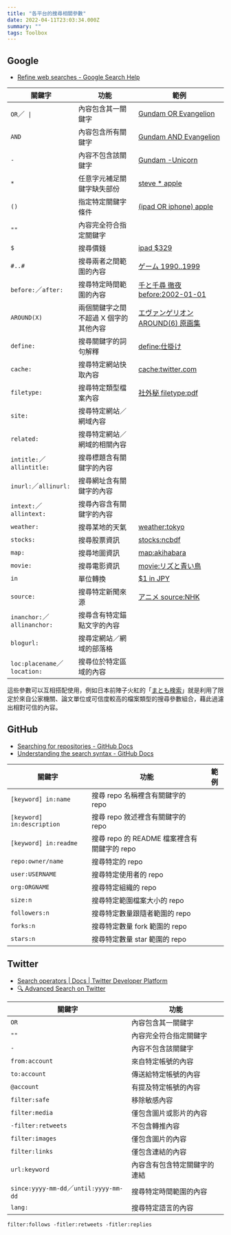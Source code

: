```yaml
---
title: "各平台的搜尋相關參數"
date: 2022-04-11T23:03:34.000Z
summary: ""
tags: Toolbox
---
```


## Google

- [Refine web searches - Google Search Help](https://support.google.com/websearch/answer/2466433)

| 關鍵字                       | 功能                                  | 範例                                                                                                                                                                                    |
| ---------------------------- | ------------------------------------- | --------------------------------------------------------------------------------------------------------------------------------------------------------------------------------------- |
| `OR`／` \|`                  | 內容包含其一關鍵字                    | [Gundam OR Evangelion](https://www.google.com/search?&q=Gundam+OR+Evangelion)                                                                                                           |
| `AND`                        | 內容包含所有關鍵字                    | [Gundam AND Evangelion](https://www.google.com/search?&q=Gundam+AND+Evangelion)                                                                                                         |
| `-`                          | 內容不包含該關鍵字                    | [Gundam -Unicorn](https://www.google.com/search?&q=Gundam+-Unicorn)                                                                                                                     |
| `*`                          | 任意字元補足關鍵字缺失部份            | [steve \* apple](https://www.google.com/search?q=steve+*+apple)                                                                                                                         |
| `()`                         | 指定特定關鍵字條件                    | [(ipad OR iphone) apple](https://www.google.com/search?q=%28ipad+OR+iphone%29+apple)                                                                                                    |
| `""`                         | 內容完全符合指定關鍵字                |                                                                                                                                                                                         |
| `$`                          | 搜尋價錢                              | [ipad $329](https://www.google.com/search?q=ipad+%24329)                                                                                                                                |
| `#..#`                       | 搜尋兩者之間範圍的內容                | [ゲーム 1990..1999](https://www.google.com/search?q=%E3%82%B2%E3%83%BC%E3%83%A0+1990..1999)                                                                                             |
| `before:`／`after:`          | 搜尋特定時間範圍的內容                | [千と千尋 徹夜 before:2002-01-01](https://www.google.com/search?q=%E5%8D%83%E3%81%A8%E5%8D%83%E5%B0%8B+%E5%BE%B9%E5%A4%9C+before%3A2002-01-01)                                          |
| `AROUND(X)`                  | 兩個關鍵字之間不超過 X 個字的其他內容 | [エヴァンゲリオン AROUND(6) 原画集](https://www.google.com/search?q=%E3%82%A8%E3%83%B4%E3%82%A1%E3%83%B3%E3%82%B2%E3%83%AA%E3%82%AA%E3%83%B3+AROUND%286%29+%E5%8E%9F%E7%94%BB%E9%9B%86) |
| `define:`                    | 搜尋關鍵字的詞句解釋                  | [define:仕掛け](https://www.google.com/search?q=define%3A%E4%BB%95%E6%8E%9B%E3%81%91)                                                                                                   |
| `cache:`                     | 搜尋特定網站快取內容                  | [cache:twitter.com](http://webcache.googleusercontent.com/search?q=cache%3Atwitter.com)                                                                                                 |
| `filetype:`                  | 搜尋特定類型檔案內容                  | [社外秘 filetype:pdf](https://www.google.com/search?q=%E7%A4%BE%E5%A4%96%E7%A7%98+filetype:pdf)                                                                                         |
| `site:`                      | 搜尋特定網站／網域內容                |                                                                                                                                                                                         |
| `related:`                   | 搜尋特定網站／網域的相關內容          |                                                                                                                                                                                         |
| `intitle:`／`allintitle:`    | 搜尋標題含有關鍵字的內容              |                                                                                                                                                                                         |
| `inurl:`／`allinurl:`        | 搜尋網址含有關鍵字的內容              |                                                                                                                                                                                         |
| `intext:`／`allintext:`      | 搜尋內容含有關鍵字的內容              |                                                                                                                                                                                         |
| `weather:`                   | 搜尋某地的天氣                        | [weather:tokyo](https://www.google.com/search?q=weather%3Atokyo)                                                                                                                        |
| `stocks:`                    | 搜尋股票資訊                          | [stocks:ncbdf](https://www.google.com/search?q=stock%3Ancbdf)                                                                                                                           |
| `map:`                       | 搜尋地圖資訊                          | [map:akihabara](https://www.google.com/search?q=map%3Aakihabara)                                                                                                                        |
| `movie:`                     | 搜尋電影資訊                          | [movie:リズと青い鳥](https://www.google.com/search?q=movie%3A%E3%83%AA%E3%82%BA%E3%81%A8%E9%9D%92%E3%81%84%E9%B3%A5)                                                                    |
| `in`                         | 單位轉換                              | [$1 in JPY](https://www.google.com/search?q=%241+in+JPY)                                                                                                                                |
| `source:`                    | 搜尋特定新聞來源                      | [アニメ source:NHK](https://www.google.com/search?q=%E3%82%A2%E3%83%8B%E3%83%A1+source%3ANHK&tbm=nws)                                                                                   |
| `inanchor:`／`allinanchor:`  | 搜尋含有特定錨點文字的內容            |                                                                                                                                                                                         |
| `blogurl:`                   | 搜尋定網站／網域的部落格              |                                                                                                                                                                                         |
| `loc:placename`／`location:` | 搜尋位於特定區域的內容                |                                                                                                                                                                                         |

這些參數可以互相搭配使用，例如日本前陣子火紅的「[まとも検索](https://fukuyuki.github.io/mtm.html)」就是利用了限定於來自公家機關、論文單位或可信度較高的檔案類型的搜尋參數組合，藉此過濾出相對可信的內容。

## GitHub

- [Searching for repositories - GitHub Docs](https://docs.github.com/en/search-github/searching-on-github/searching-for-repositories)
- [Understanding the search syntax - GitHub Docs](https://docs.github.com/en/search-github/getting-started-with-searching-on-github/understanding-the-search-syntax)

| 關鍵字                     | 功能                                        | 範例 |
| -------------------------- | ------------------------------------------- | ---- |
| `[keyword] in:name`        | 搜尋 repo 名稱裡含有關鍵字的 repo           |      |
| `[keyword] in:description` | 搜尋 repo 敘述裡含有關鍵字的 repo           |      |
| `[keyword] in:readme`      | 搜尋 repo 的 README 檔案裡含有關鍵字的 repo |      |
| `repo:owner/name`          | 搜尋特定的 repo                             |      |
| `user:USERNAME`            | 搜尋特定使用者的 repo                       |      |
| `org:ORGNAME`              | 搜尋特定組織的 repo                         |      |
| `size:n`                   | 搜尋特定範圍檔案大小的 repo                 |      |
| `followers:n`              | 搜尋特定數量跟隨者範圍的 repo               |      |
| `forks:n`                  | 搜尋特定數量 fork 範圍的 repo               |      |
| `stars:n`                  | 搜尋特定數量 star 範圍的 repo               |      |

## Twitter

- [Search operators | Docs | Twitter Developer Platform](https://developer.twitter.com/en/docs/twitter-api/v1/rules-and-filtering/search-operators)
- [🔍 Advanced Search on Twitter](https://github.com/igorbrigadir/twitter-advanced-search)

| 關鍵字                                 | 功能                         |
| -------------------------------------- | ---------------------------- |
| `OR`                                   | 內容包含其一關鍵字           |
| `""`                                   | 內容完全符合指定關鍵字       |
| `-`                                    | 內容不包含該關鍵字           |
| `from:account`                         | 來自特定帳號的內容           |
| `to:account`                           | 傳送給特定帳號的內容         |
| `@account`                             | 有提及特定帳號的內容         |
| `filter:safe`                          | 移除敏感內容                 |
| `filter:media`                         | 僅包含圖片或影片的內容       |
| `-filter:retweets`                     | 不包含轉推內容               |
| `filter:images`                        | 僅包含圖片的內容             |
| `filter:links`                         | 僅包含連結的內容             |
| `url:keyword`                          | 內容含有包含特定關鍵字的連結 |
| `since:yyyy-mm-dd`／`until:yyyy-mm-dd` | 搜尋特定時間範圍的內容       |
| `lang:`                                | 搜尋特定語言的內容           |

`filter:follows -fitler:retweets -fitler:replies`